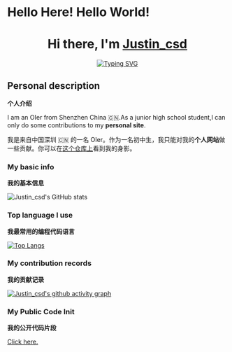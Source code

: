 # Hello Here! Hello World!
<h1 align="center"> Hi there, I'm <a href="https://justincsd.github.io/csd.io/">Justin_csd</a> </h1>

<!-- Typing effect -->
<p align="center">
  <a href="https://git.io/typing-svg">
    <img src="https://readme-typing-svg.demolab.com?font=Fira+Code&pause=1000&center=true&vCenter=true&width=435&lines=A+Passionate+Coder;Self+learning;C+++%7C+Web+Developer;Always+Learning+New+Things" alt="Typing SVG" />
  </a>
</p>

## Personal description
**个人介绍**

I am an OIer from Shenzhen China 🇨🇳.As a junior high school student,I can only do some contributions to my **personal site**.

我是来自中国深圳 🇨🇳 的一名 OIer。作为一名初中生，我只能对我的**个人网站**做一些贡献。你可以在[这个仓库上](https://github.com/justincsd/csd.io)看到我的身影。

### My basic info
**我的基本信息**

![Justin_csd's GitHub stats](https://github-readme-stats.vercel.app/api?username=justincsd&show_icons=true)

### Top language I use
**我最常用的编程代码语言**

[![Top Langs](https://github-readme-stats.vercel.app/api/top-langs/?username=justincsd&layout=compact)](https://github.com/anuraghazra/github-readme-stats)

### My contribution records
**我的贡献记录**

[![Justin_csd's github activity graph](https://github-readme-activity-graph.vercel.app/graph?username=justincsd&theme=dracula)](https://github.com/ashutosh00710/github-readme-activity-graph)

### My Public Code Init
**我的公开代码片段**

[Click here.](https://gist.github.com/justincsd)
